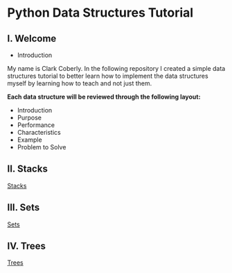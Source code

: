 # Python Data Structures Tutorial
## I. Welcome
* Introduction

My name is Clark Coberly. In the following repository I created a simple data structures tutorial to better learn how to implement the data structures myself by learning how to teach and not just them.

**Each data structure will be reviewed through the following layout:**
* Introduction
* Purpose
* Performance
* Characteristics
* Example
* Problem to Solve

## II. Stacks
[Stacks](1.%20Stacks.md)

## III. Sets
[Sets](2.%20Sets.md)

## IV. Trees
[Trees](3.%20Trees.md)
